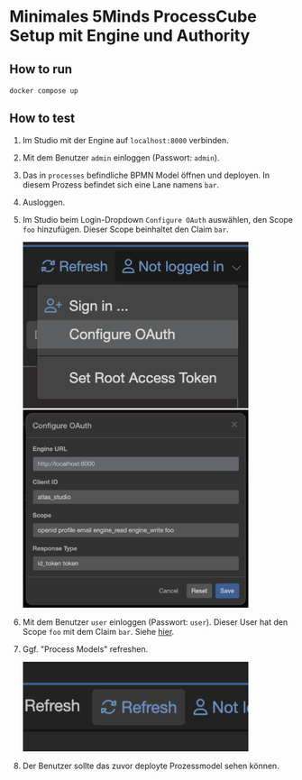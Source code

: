 # Minimales 5Minds ProcessCube Setup mit Engine und Authority

## How to run

```shell
docker compose up
```

## How to test

1. Im Studio mit der Engine auf `localhost:8000` verbinden.
2. Mit dem Benutzer `admin` einloggen (Passwort: `admin`).
3. Das in `processes` befindliche BPMN Model öffnen und deployen. In diesem Prozess befindet sich eine Lane namens `bar`.
4. Ausloggen.
5. Im Studio beim Login-Dropdown `Configure OAuth` auswählen, den Scope `foo` hinzufügen.
   Dieser Scope beinhaltet den Claim `bar`.

   <img src="./screenshots/studio-login.png" width="400">

   <img src="./screenshots/configure-oauth.png" width="400">

6. Mit dem Benutzer `user` einloggen (Passwort: `user`).
   Dieser User hat den Scope `foo` mit dem Claim `bar`. Siehe [hier](./.processcube/authority/upeSeedingData.json#L15).
7. Ggf. "Process Models" refreshen.

   <img src="./screenshots/refresh.png" width="400">

8. Der Benutzer sollte das zuvor deployte Prozessmodel sehen können.
